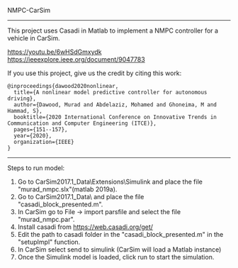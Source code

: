 NMPC-CarSim
***********

 This project uses Casadi in Matlab to implement a NMPC controller for a vehicle in CarSim.
 
  https://youtu.be/6wHSdGmxydk 
  https://ieeexplore.ieee.org/document/9047783

 If you use this project, give us the credit by citing this work:
 
 <pre><code>@inproceedings{dawood2020nonlinear,
  title={A nonlinear model predictive controller for autonomous driving},
  author={Dawood, Murad and Abdelaziz, Mohamed and Ghoneima, M and Hammad, S},
  booktitle={2020 International Conference on Innovative Trends in Communication and Computer Engineering (ITCE)},
  pages={151--157},
  year={2020},
  organization={IEEE}
}
</code></pre>
**************

Steps to run model:

 1. Go to CarSim2017.1_Data\Extensions\Simulink and place the file "murad_nmpc.slx"(matlab 2019a).
 2. Go to CarSim2017.1_Data\ and place the file "casadi_block_presented.m".
 3. In CarSim go to File -> import parsfile and select the file "murad_nmpc.par".
 4. Install casadi from https://web.casadi.org/get/
 5. Edit the path to casadi folder in the "casadi_block_presented.m" in the "setupImpl" function.
 6. In CarSim select send to simulink (CarSim will load a Matlab instance)
 7. Once the Simulink model is loaded, click run to start the simulation.
 
